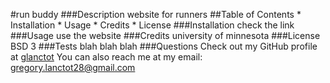 #run buddy
    ###Description
    website for runners
    ##Table of Contents
    * Installation
    * Usage
    * Credits
    * License
    ###Installation
    check the link
    ###Usage
    use the website
    ###Credits
    university of minnesota
    ###License
    BSD 3
    ###Tests
    blah blah blah
    ###Questions
    Check out my GitHub profile at [glanctot](https://github.com/glanctot)
    You can also reach me at my email: gregory.lanctot28@gmail.com
    